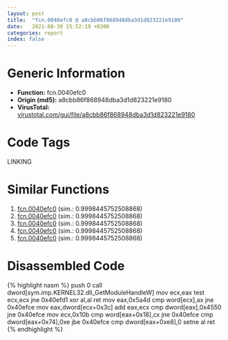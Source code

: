 ```yaml
---
layout: post
title:  "fcn.0040efc0 @ a8cbb86f868948dba3d1d823221e9180"
date:   2021-08-30 15:52:19 +0300
categories: report
index: false
---
```


# Generic Information
- **Function:** fcn.0040efc0
- **Origin (md5):** a8cbb86f868948dba3d1d823221e9180
- **VirusTotal:** [virustotal.com/gui/file/a8cbb86f868948dba3d1d823221e9180][virustotal_ref]

# Code Tags
<span class="tag" id="LINKING">LINKING</span>


# Similar Functions

1. [fcn.0040efc0][similar_1_ref] (sim.: 0.9998445752508868)
2. [fcn.0040efc0][similar_2_ref] (sim.: 0.9998445752508868)
3. [fcn.0040efc0][similar_3_ref] (sim.: 0.9998445752508868)
4. [fcn.0040efc0][similar_4_ref] (sim.: 0.9998445752508868)
5. [fcn.0040efc0][similar_5_ref] (sim.: 0.9998445752508868)


# Disassembled Code

{% highlight nasm %}
push 0
call dword[sym.imp.KERNEL32.dll_GetModuleHandleW]
mov ecx,eax
test ecx,ecx
jne 0x40efd1
xor al,al
ret 
mov eax,0x5a4d
cmp word[ecx],ax
jne 0x40efce
mov eax,dword[ecx+0x3c]
add eax,ecx
cmp dword[eax],0x4550
jne 0x40efce
mov ecx,0x10b
cmp word[eax+0x18],cx
jne 0x40efce
cmp dword[eax+0x74],0xe
jbe 0x40efce
cmp dword[eax+0xe8],0
setne al
ret 
{% endhighlight %}


[similar_1_ref]: /report/fcn.0040efc0@1bf3bcaca0e582026c935549bb7d8a33
[similar_2_ref]: /report/fcn.0040efc0@bd5810ea8cdeec913ece5ee7baedb8e9
[similar_3_ref]: /report/fcn.0040efc0@8db9fe0b752fe464ff1c81507df8551a
[similar_4_ref]: /report/fcn.0040efc0@435faefa9c1a2b58260daef9b4f57d80
[similar_5_ref]: /report/fcn.0040efc0@b9e7701b101639a92238161f00b7471e
[virustotal_ref]: https://www.virustotal.com/gui/file/a8cbb86f868948dba3d1d823221e9180
